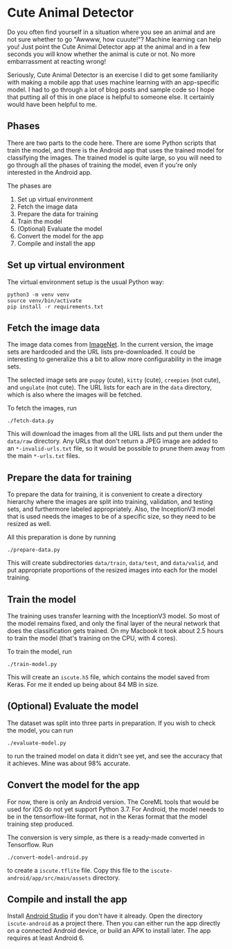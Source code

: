 # Cute Animal Detector

Do you often find yourself in a situation where you see an animal and
are not sure whether to go "Awwww, how cuuute!"? Machine learning can
help you! Just point the Cute Animal Detector app at the animal and in
a few seconds you will know whether the animal is cute or not. No more
embarrassment at reacting wrong!

Seriously, Cute Animal Detector is an exercise I did to get some
familiarity with making a mobile app that uses machine learning with
an app-specific model. I had to go through a lot of blog posts and
sample code so I hope that putting all of this in one place is helpful
to someone else. It certainly would have been helpful to me.

## Phases

There are two parts to the code here. There are some Python scripts
that train the model, and there is the Android app that uses the
trained model for classifying the images. The trained model is quite
large, so you will need to go through all the phases of training the
model, even if you're only interested in the Android app.

The phases are
1. Set up virtual environment
1. Fetch the image data
1. Prepare the data for training
1. Train the model
1. (Optional) Evaluate the model
1. Convert the model for the app
1. Compile and install the app

## Set up virtual environment

The virtual environment setup is the usual Python way:
```
python3 -m venv venv
source venv/bin/activate
pip install -r requirements.txt
```

## Fetch the image data

The image data comes from [ImageNet](http://www.image-net.org/). In
the current version, the image sets are hardcoded and the URL lists
pre-downloaded. It could be interesting to generalize this a bit to
allow more configurability in the image sets.

The selected image sets are `puppy` (cute), `kitty` (cute), `creepies`
(not cute), and `ungulate` (not cute). The URL lists for each are in
the `data` directory, which is also where the images will be fetched.

To fetch the images, run
```
./fetch-data.py
```
This will download the images from all the URL lists and put them
under the `data/raw` directory. Any URLs that don't return a JPEG
image are added to an `*-invalid-urls.txt` file, so it would be
possible to prune them away from the main `*-urls.txt` files.

## Prepare the data for training

To prepare the data for training, it is convenient to create a
directory hierarchy where the images are split into training,
validation, and testing sets, and furthermore labeled
appropriately. Also, the InceptionV3 model that is used needs the
images to be of a specific size, so they need to be resized as well.

All this preparation is done by running
```
./prepare-data.py
```
This will create subdirectories `data/train`, `data/test`, and
`data/valid`, and put appropriate proportions of the resized images
into each for the model training.

## Train the model

The training uses transfer learning with the InceptionV3 model. So
most of the model remains fixed, and only the final layer of the
neural network that does the classification gets trained. On my
Macbook it took about 2.5 hours to train the model (that's training on
the CPU, with 4 cores).

To train the model, run
```
./train-model.py
```
This will create an `iscute.h5` file, which contains the model saved
from Keras. For me it ended up being about 84 MB in size.

## (Optional) Evaluate the model

The dataset was split into three parts in preparation. If you wish to
check the model, you can run
```
./evaluate-model.py
```
to run the trained model on data it didn't see yet, and see the
accuracy that it achieves. Mine was about 98% accurate.

## Convert the model for the app

For now, there is only an Android version. The CoreML tools that would
be used for iOS do not yet support Python 3.7. For Android, the model
needs to be in the tensorflow-lite format, not in the Keras format
that the model training step produced.

The conversion is very simple, as there is a ready-made converted in
Tensorflow. Run
```
./convert-model-android.py
```
to create a `iscute.tflite` file. Copy this file to the
`iscute-android/app/src/main/assets` directory.

## Compile and install the app

Install [Android Studio](https://developer.android.com/studio) if you
don't have it already. Open the directory `iscute-android` as a
project there. Then you can either run the app directly on a connected
Android device, or build an APK to install later. The app requires at
least Android 6.
